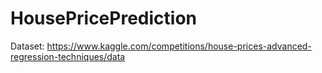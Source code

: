 # HousePricePrediction
Dataset: https://www.kaggle.com/competitions/house-prices-advanced-regression-techniques/data
